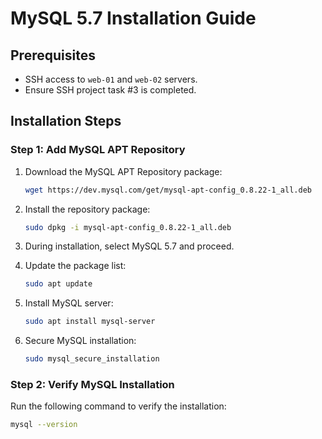 # MySQL 5.7 Installation Guide

## Prerequisites

- SSH access to `web-01` and `web-02` servers.
- Ensure SSH project task #3 is completed.

## Installation Steps

### Step 1: Add MySQL APT Repository

1. Download the MySQL APT Repository package:

    ```bash
    wget https://dev.mysql.com/get/mysql-apt-config_0.8.22-1_all.deb
    ```

2. Install the repository package:

    ```bash
    sudo dpkg -i mysql-apt-config_0.8.22-1_all.deb
    ```

3. During installation, select MySQL 5.7 and proceed.

4. Update the package list:

    ```bash
    sudo apt update
    ```

5. Install MySQL server:

    ```bash
    sudo apt install mysql-server
    ```

6. Secure MySQL installation:

    ```bash
    sudo mysql_secure_installation
    ```

### Step 2: Verify MySQL Installation

Run the following command to verify the installation:

```bash
mysql --version
